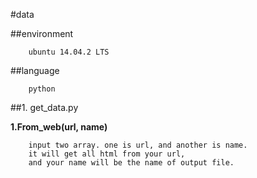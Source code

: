 #data

##environment

```
	ubuntu 14.04.2 LTS
```

##language

```
	python
```

##1. get_data.py

**1.From_web(url, name)**

```
	input two array. one is url, and another is name.
	it will get all html from your url,
	and your name will be the name of output file.
```
